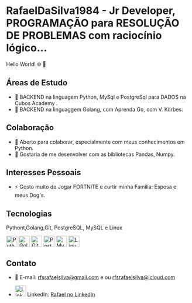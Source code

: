 # RafaelDaSilva1984 - Jr Developer, PROGRAMAÇÃO para RESOLUÇÃO DE PROBLEMAS com raciocínio lógico...

Hello World! 🌐 👋 

## Áreas de Estudo
- 🌱 BACKEND na linguagem Python, MySql e PostgreSql para DADOS na Cubos Academy .
- 🌱 BACKEND na linguaggem Golang, com Aprenda Go, com V. Körbes.



## Colaboração
- 👯 Aberto para colaborar, especialmente com meus conhecimentos em Python.
- 🤔 Gostaria de me desenvolver com as bibliotecas Pandas, Numpy.

## Interesses Pessoais
- ⚡ Gosto muito de Jogar FORTNITE e curtir minha Família: Esposa e meus Dog's.

## Tecnologias
Pythont,Golang,Git, PostgreSQL, MySQL e Linux
<p align="left">
  <img src="https://cdn.jsdelivr.net/npm/devicon@2.10.0/icons/python/python-original.svg" alt="Python" width="30" height="30"/>
  <img src="https://cdn.jsdelivr.net/npm/devicon@2.10.0/icons/golang/golang-original.svg" alt="Golang" width="30" height="30"/>
  <img src="https://cdn.jsdelivr.net/npm/devicon@2.10.0/icons/git/git-original.svg" alt="Git" width="30" height="30">
  <img src="https://cdn.jsdelivr.net/npm/devicon@2.10.0/icons/postgresql/postgresql-original.svg" alt="PostgreSQL" width="30" height="30">
  <img src="https://cdn.jsdelivr.net/npm/devicon@2.10.0/icons/mysql/mysql-original.svg" alt="MySQL" width="30" height="30">
  <img src="https://cdn.jsdelivr.net/npm/devicon@2.10.0/icons/linux/linux-original.svg" alt="Linux" width="30" height="30">



</p>

## Contato

- 📧 E-mail: rfsrafaelsilva@gmail.com e ou rfsrafaelsilva@icloud.com

- <img src="https://cdn1.iconfinder.com/data/icons/logotypes/32/circle-linkedin-512.png" alt="LinkedIn" width="30" height="30"/> LinkedIn: [Rafael no LinkedIn](https://www.linkedin.com/in/rafael-d-62a7a81a6/) <br>
  

  


          





          
          
